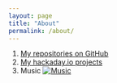 ```yaml
---
layout: page
title: "About"
permalink: /about/
---
```


1. [My repositories on GitHub](https://github.com/iwasz)
1. [My hackaday.io projects](https://hackaday.io/projects/hacker/8875)
1. Music
[![Music](http://imagegen.last.fm/lwh777/oartists/iwasz.gif)](http://www.last.fm/user/iwasz/?chartstyle=lwh777)